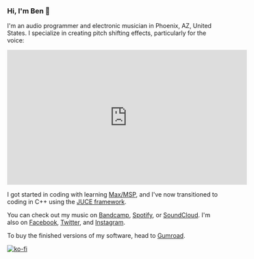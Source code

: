 ### Hi, I'm Ben 👋

I'm an audio programmer and electronic musician in Phoenix, AZ, United States. I specialize in creating pitch shifting effects, particularly for the voice: 

<iframe width="560" height="315" src="https://www.youtube.com/embed/jIzHT1uJxA4" frameborder="0" allow="accelerometer; autoplay; clipboard-write; encrypted-media; gyroscope; picture-in-picture" allowfullscreen></iframe>

I got started in coding with learning [Max/MSP](http://www.cycling74.com/products/max), and I've now transitioned to coding in C++ using the [JUCE framework](http://www.juce.com/).

You can check out my music on [Bandcamp](http://www.benvining.bandcamp.com/), [Spotify](http://open.spotify.com/artist/2UA73qR4E3nNPjjf8CphX8?si=FrGog5JQSuGftUDOscAThg), or [SoundCloud](http://www.soundcloud.com/benvining). I'm also on [Facebook](http://www.facebook.com/benviningofficial/), [Twitter](http://www.twitter.com/benthevining), and [Instagram](http://www.instagram.com/benjivining/).

<!--START_SECTION_LINES_OF_CODE:readme-info-->
<!--END_SECTION_LINES_OF_CODE:readme-info-->

<!--START_SECTION_DAILY_COMMIT:readme-info-->
<!--END_SECTION_DAILY_COMMIT:readme-info-->

<!--START_SECTION_LANGUAGE:readme-info-->
<!--END_SECTION_LANGUAGE:readme-info-->

To buy the finished versions of my software, head to [Gumroad](http://www.gumroad.com/benvining).

[![ko-fi](https://www.ko-fi.com/img/githubbutton_sm.svg)](https://ko-fi.com/G2G32OKV9)
